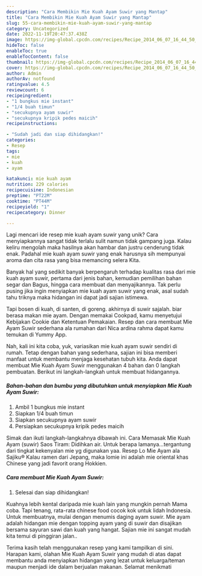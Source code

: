 ```yaml
---
description: "Cara Membikin Mie Kuah Ayam Suwir yang Mantap"
title: "Cara Membikin Mie Kuah Ayam Suwir yang Mantap"
slug: 55-cara-membikin-mie-kuah-ayam-suwir-yang-mantap
category: Uncategorized
date: 2022-11-19T20:47:37.438Z
image: https://img-global.cpcdn.com/recipes/Recipe_2014_06_07_16_44_50_482_e77f62/680x482cq70/mie-kuah-ayam-suwir-foto-resep-utama.jpg
hideToc: false
enableToc: true
enableTocContent: false
thumbnail: https://img-global.cpcdn.com/recipes/Recipe_2014_06_07_16_44_50_482_e77f62/680x482cq70/mie-kuah-ayam-suwir-foto-resep-utama.jpg
cover: https://img-global.cpcdn.com/recipes/Recipe_2014_06_07_16_44_50_482_e77f62/680x482cq70/mie-kuah-ayam-suwir-foto-resep-utama.jpg
author: Admin
authorAv: notfound
ratingvalue: 4.5
reviewcount: 6
recipeingredient:
- "1 bungkus mie instant"
- "1/4 buah timun"
- "secukupnya ayam suwir"
- "secukupnya kripik pedes maicih"
recipeinstructions:

- "Sudah jadi dan siap dihidangkan!"
categories:
- Resep
tags:
- mie
- kuah
- ayam

katakunci: mie kuah ayam 
nutrition: 229 calories
recipecuisine: Indonesian
preptime: "PT22M"
cooktime: "PT44M"
recipeyield: "1"
recipecategory: Dinner

---
```





Lagi mencari ide resep mie kuah ayam suwir yang unik? Cara menyiapkannya sangat tidak terlalu sulit namun tidak gampang juga. Kalau keliru mengolah maka hasilnya akan hambar dan justru cenderung tidak enak. Padahal mie kuah ayam suwir yang enak harusnya sih mempunyai aroma dan cita rasa yang bisa memancing selera Kita.





Banyak hal yang sedikit banyak berpengaruh terhadap kualitas rasa dari mie kuah ayam suwir, pertama dari jenis bahan, kemudian pemilihan bahan segar dan Bagus, hingga cara membuat dan menyajikannya. Tak perlu pusing jika ingin menyiapkan mie kuah ayam suwir yang enak,      asal sudah tahu triknya maka hidangan ini dapat jadi sajian istimewa.














Tapi bosen di kuah, di santen, di goreng. akhirnya di suwir sajalah. biar berasa makan mie ayam. Dengan memakai Cookpad, kamu menyetujui Kebijakan Cookie dan Ketentuan Pemakaian. Resep dan cara membuat Mie Ayam Suwir sederhana ala rumahan dari Nica ardina rahma dapat kamu temukan di Yummy App.






Nah, kali ini kita coba, yuk, variasikan mie kuah ayam suwir sendiri di rumah. Tetap dengan bahan yang sederhana, sajian ini bisa memberi manfaat untuk membantu menjaga kesehatan tubuh kita. Anda dapat membuat Mie Kuah Ayam Suwir menggunakan 4 bahan dan 0 langkah pembuatan. Berikut ini langkah-langkah untuk membuat hidangannya.

<!--inarticleads1-->

##### Bahan-bahan dan bumbu yang dibutuhkan untuk menyiapkan Mie Kuah Ayam Suwir:

1. Ambil 1 bungkus mie instant
1. Siapkan 1/4 buah timun
1. Siapkan secukupnya ayam suwir
1. Persiapkan secukupnya kripik pedes maicih


Simak dan ikuti langkah-langkahnya dibawah ini. Cara Memasak Mie Kuah Ayam (suwir) Saos Tiram: Didihkan air. Untuk berapa lamanya…tergantung dari tingkat kekenyalan mie yg digunakan yaa. Resep Lo Mie Ayam ala Sajiku® Kalau ramen dari Jepang, maka lomie ini adalah mie oriental khas Chinese yang jadi favorit orang Hokkien. 

<!--inarticleads2-->

##### Cara membuat Mie Kuah Ayam Suwir:


1. Selesai dan siap dihidangkan!

Kuahnya lebih kental daripada mie kuah lain yang mungkin pernah Mama coba. Tapi tenang, rata-rata chinese food cocok kok untuk lidah Indonesia. Untuk membuatnya, mulai dengan menumis daging ayam suwir. Mie ayam adalah hidangan mie dengan topping ayam yang di suwir dan disajikan bersama sayuran sawi dan kuah yang hangat. Sajian mie ini sangat mudah kita temui di pinggiran jalan.. 

Terima kasih telah menggunakan resep yang kami tampilkan di sini. Harapan kami, olahan Mie Kuah Ayam Suwir yang mudah di atas dapat membantu anda menyiapkan hidangan yang lezat untuk keluarga/teman maupun menjadi ide dalam berjualan makanan. Selamat menikmati
